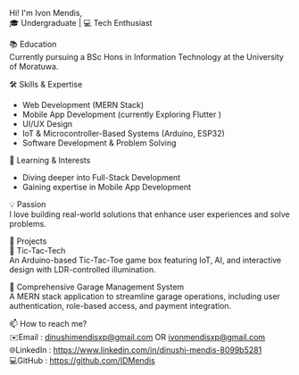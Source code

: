 Hi! I'm Ivon Mendis,  
🎓 Undergraduate | 💻 Tech Enthusiast   

📚 Education  
Currently pursuing a BSc Hons in Information Technology at the University of Moratuwa. 

🛠 Skills & Expertise    
- Web Development (MERN Stack)
- Mobile App Development (currently Exploring Flutter )
- UI/UX Design
- IoT & Microcontroller-Based Systems (Arduino, ESP32)
- Software Development & Problem Solving
  
🌱 Learning & Interests  
- Diving deeper into Full-Stack Development
- Gaining expertise in Mobile App Development

💡 Passion  
I love building real-world solutions that enhance user experiences and solve problems.

🚀 Projects  
🔹 Tic-Tac-Tech  
An Arduino-based Tic-Tac-Toe game box featuring IoT, AI, and interactive design with LDR-controlled illumination.  

🔹 Comprehensive Garage Management System  
A MERN stack application to streamline garage operations, including user authentication, role-based access, and payment integration.

 📫 How to reach me?  
 ✉️Email : dinushimendisxp@gmail.com OR ivonmendisxp@gmail.com  
🌐LinkedIn : https://www.linkedin.com/in/dinushi-mendis-8099b5281  
 💻GitHub : https://github.com/IDMendis  
<!---
IDMendis/IDMendis is a ✨ special ✨ repository because its `README.md` (this file) appears on your GitHub profile.
You can click the Preview link to take a look at your changes.
--->
